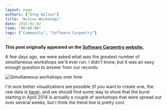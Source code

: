 ```yaml
---
layout: page
authors: ["Greg Wilson"]
title: "Active Workshops"
date: 2016-02-02
time: "06:00:00"
tags: ["Community", "Software Carpentry"]
---
```


<p><b>This post originally appeared on the <a href="https://software-carpentry.org/">Software Carpentry website.</a></b></p>
A few days ago,
we were asked what was the greatest number of simultaneous workshops we'd ever run.
I didn't know,
but it was an easy enough question to answer from our records:

![Simultaneous workshops over time]({{site.filesurl}}/2016/02/active-workshops.png "Simultaneous workshops over time")

I'm sure better visualizations are possible
(if you want to create one, the raw data is [here]({{site.filesurl}}/2016/02/active-workshops.csv)),
and we should find some way to show that
the burst starting in April 2014 is actually a couple of workshops that were spread out over several weeks,
but I think the trend line is pretty cool.
